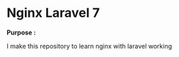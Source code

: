 <h1> Nginx Laravel 7 </h1>

<b> Purpose : </b>
 <p> 
 I make this repository to learn nginx with laravel working
 </p>
